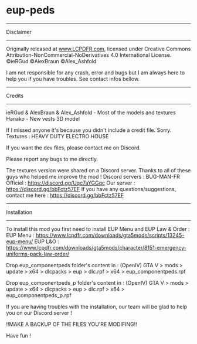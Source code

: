 # eup-peds
 
******************************************
Disclaimer
******************************************

Originally released at www.LCPDFR.com, licensed under 
Creative Commons Attribution-NonCommercial-NoDerivatives 4.0 International License.
©ieRGud ©AlexBraun ©Alex_Ashfold

I am not responsible for any crash, error and bugs but I am always here to help you if you have troubles. See contact infos bellow.


******************************************
Credits
******************************************
ieRGud & AlexBraun & Alex_Ashfold - Most of the models and textures
Hanako - New vests 3D model

If I missed anyone it's because you didn't include a credit file. Sorry. 
Textures : HEAVY DUTY ELECTRO HOUSE

If you want the dev files, please contact me on Discord.

Please report any bugs to me directly.  


The textures version were shared on a Discord server. Thanks to all of these guys who helped me improve the mod ! Discord servers : 
BUG-MAN-FR Officiel : https://discord.gg/Uqc7aYGGqc
Our server : https://discord.gg/bbFctz57EF
If you have any questions/suggestions, contact me here : https://discord.gg/bbFctz57EF



******************************************
Installation
******************************************
To install this mod you first need to install EUP Menu and EUP Law & Order : 
EUP Menu : https://www.lcpdfr.com/downloads/gta5mods/scripts/13245-eup-menu/
EUP L&O : https://www.lcpdfr.com/downloads/gta5mods/character/8151-emergency-uniforms-pack-law-order/

Drop eup_componentpeds folder's content in : (OpenIV)
    GTA V > mods > update > x64 > dlcpacks > eup > dlc.rpf > x64 > eup_componentpeds.rpf

Drop eup_componentpeds_p folder's content in : (OpenIV)
    GTA V > mods > update > x64 > dlcpacks > eup > dlc.rpf > x64 > eup_componentpeds_p.rpf

If you are having troubles with the installation, our team will be glad to help you on our Discord server !


!!MAKE A BACKUP OF THE FILES YOU'RE MODIFING!!


Have fun !


